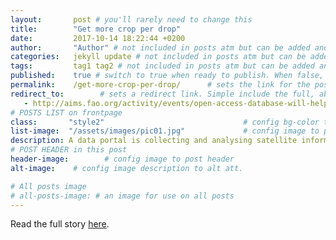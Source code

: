 ```yaml
---
layout:       post # you'll rarely need to change this
title:        "Get more crop per drop"
date:         2017-10-14 18:22:44 +0200
author:       "Author" # not included in posts atm but can be added and used later
categories:   jekyll update # not included in posts atm but can be added and used later
tags:         tag1 tag2 # not included in posts atm but can be added and used later
published:    true # switch to true when ready to publish. When false, you can check your links and share drafts using the github file for this page e.g https://github.com/sparcopen/open-to/blob/master/_posts/2017-04-10-welcome-to-jekyll.markdown
permalink:    /get-more-crop-per-drop/      # sets the link for the post. E.g permalink: /battle-disease/
redirect_to:        # sets a redirect link. Simple include the full, absolute link you want below
   - http://aims.fao.org/activity/events/open-access-database-will-help-water-scarce-countries-get-more-crop-drop
# POSTS LIST on frontpage
class:       "style2"                               # config bg-color to post list card (1 to 5)
list-image:  "/assets/images/pic01.jpg"             # config image to post list card (1 to 15 are generic colors and will fit with anything used if no images can be found)
description: A data portal is collecting and analysing satellite information to improve land and water productivity and boost the sustainability of agricultural systems
# POST HEADER in this post
header-image:        # config image to post header
alt-image:    # config image description to alt att.

# All posts image
# all-posts-image: # an image for use on all posts
---
```

Read the full story [here](http://aims.fao.org/activity/events/open-access-database-will-help-water-scarce-countries-get-more-crop-drop).

